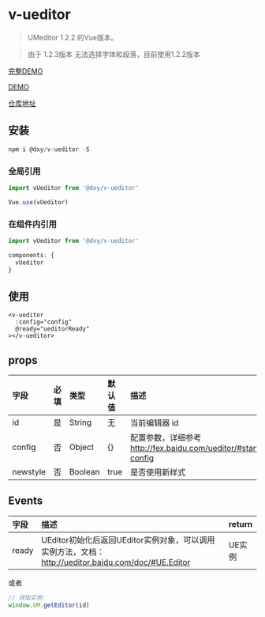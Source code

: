 # v-ueditor

> UMeditor 1.2.2 的Vue版本。

> 由于 1.2.3版本 无法选择字体和段落，目前使用1.2.2版本

[完整DEMO](http://assets.dxycdn.com/gitrepo/dxy-vue-ueditor/static/index.html?dsfg)

[DEMO](http://gitlab.dxy.net/biz-developer-f2e/dxy-vue-ueditor/blob/master/src/views/index.vue)

[仓库地址](http://gitlab.dxy.net/biz-developer-f2e/dxy-vue-ueditor)

## 安装

```js
npm i @dxy/v-ueditor -S
```
### 全局引用

```js
import vUeditor from '@dxy/v-ueditor'

Vue.use(vUeditor)
```

### 在组件内引用

```js
import vUeditor from '@dxy/v-ueditor'

components: {
  vUeditor
}
```

## 使用

```vue
<v-ueditor
  :config="config"
  @ready="ueditorReady"
></v-ueditor>
```

## props

| 字段     | 必填 | 类型    | 默认值 | 描述                                                          |
|:---------|:-----|:--------|:-------|:--------------------------------------------------------------|
| id       | 是   | String  | 无     | 当前编辑器 id                                                 |
| config   | 否   | Object  | {}     | 配置参数，详细参考 http://fex.baidu.com/ueditor/#start-config |
| newstyle | 否   | Boolean | true   | 是否使用新样式                                                |


## Events

| 字段  | 描述                                                                                                 | return |
|:------|:-----------------------------------------------------------------------------------------------------|:-------|
| ready | UEditor初始化后返回UEditor实例对象，可以调用实例方法，文档： http://ueditor.baidu.com/doc/#UE.Editor | UE实例 |

或者

```js
// 获取实例
window.UM.getEditor(id)
```
